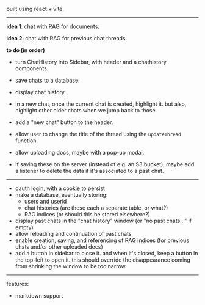built using react + vite.

---

**idea 1**: chat with RAG for documents.

**idea 2**: chat with RAG for previous chat threads.


**to do (in order)**
- turn ChatHistory into Sidebar, with header and a chathistory components.
- save chats to a database.
- display chat history.
- in a new chat, once the current chat is created, highlight it. but also, highlight other older chats when we jump back to those.
- add a "new chat" button to the header.
- allow user to change the title of the thread using the `updateThread` function.



- allow uploading docs, maybe with a pop-up modal.
- if saving these on the server (instead of e.g. an S3 bucket), maybe add a listener to delete the data if it's associated to a past chat.

---

- oauth login, with a cookie to persist
- make a database, eventually storing:
    - users and userid
    - chat histories (are these each a separate table, or what?)
    - RAG indices (or should this be stored elsewhere?)
- display past chats in the "chat history" window (or "no past chats..." if empty)
- allow reloading and continuation of past chats
- enable creation, saving, and referencing of RAG indices (for previous chats and/or other uploaded docs)
- add a button in sidebar to close it. and when it's closed, keep a button in the top-left to open it. this should override the disappearance coming from shrinking the window to be too narrow.

---

features:
- markdown support

